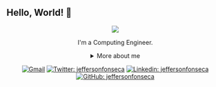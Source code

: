## Hello, World! 👋

<div align="center">
  
<img src="https://github.blog/wp-content/uploads/2018/10/46896184-b679fc80-ce30-11e8-88bf-921e9b788f7c.gif?resize=200%2C200" />

I'm a Computing Engineer.

<details>
  <summary> More about me</summary>
<div align="left">
 
``` js
const stebs = {
    personal: {
        fullName: 'Jefferson Fonseca',
        birthDate: '1990-09-10',
        pronouns: 'he' | 'they',
        interests: ['music', 'games', 'movies','language learning', 'anime'],
        motivation: [
            'Help improving diversity and inclusion',
            'Making life easier and smarter through tech',
        ],
    },
    technical: {
        technologies: {
            frontEnd: {
                Javascript: ['Vue.js', 'React', 'TypeScript', 'Jest'],
                HTML: ['HTML5', 'Semantic HTML'],
                CSS: ['flexbox', 'styled-components', 'Bootstrap'],
            },
            backEnd: {
                Javascript: ['Node.js', 'Express', 'Angular']
            },
            architecture: ['Single Page Applications', 'Domain Driven Design', 'Feature First'],
        },
    }
}
```
  </div>
</details>

[![Gmail](https://img.shields.io/twitter/url?label=email&logo=gmail&style=social&url=http%3A%2F%2Fmailto%3Astephanyn7%40gmail.com)](mailto:arielfonsek5@gmail.com)
[![Twitter: jeffersonfonseca](https://img.shields.io/twitter/follow/stephdotjs?style=social)](https://twitter.com/jeffersonfonseca)
[![Linkedin: jeffersonfonseca](https://img.shields.io/badge/-stephanynusch-blue?style=flat-square&logo=Linkedin&logoColor=white&link=https://www.linkedin.com/in/stephanynusch/)](https://www.linkedin.com/in/jeffersonfonsek/)
[![GitHub: jeffersonfonseca](https://img.shields.io/github/followers/stebsnusch?label=follow&style=social)](https://github.com/Jeffbet)
</div>
